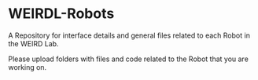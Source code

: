 # WEIRDL-Robots

A Repository for interface details and general files related to each Robot in the WEIRD Lab.

Please upload folders with files and code related to the Robot that you are working on. 
